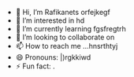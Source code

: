 - 👋 Hi, I’m Rafikanets orfejkegf
- 👀 I’m interested in hd
- 🌱 I’m currently learning fgsfregtrh
- 💞️ I’m looking to collaborate on 
- 📫 How to reach me ...hnsrthtyj
- 😄 Pronouns: |)rgkkiwd
- ⚡ Fun fact: .
<!---
Rafikanets/Rafikanets is a ✨ special ✨ repository because its `README.md` (this file) appears on your GitHub profile.
You can click the Preview link to take a look at your changes
